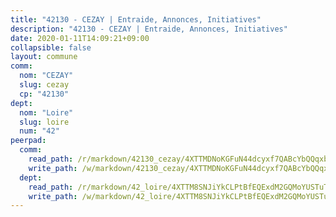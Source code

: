 ```yaml
---
title: "42130 - CEZAY | Entraide, Annonces, Initiatives"
description: "42130 - CEZAY | Entraide, Annonces, Initiatives"
date: 2020-01-11T14:09:21+09:00
collapsible: false
layout: commune
comm:
  nom: "CEZAY"
  slug: cezay
  cp: "42130"
dept:
  nom: "Loire"
  slug: loire
  num: "42"
peerpad:
  comm:
    read_path: /r/markdown/42130_cezay/4XTTMDNoKGFuN44dcyxf7QABcYbQQqxbTN2Wy5iVRrNojv1dN
    write_path: /w/markdown/42130_cezay/4XTTMDNoKGFuN44dcyxf7QABcYbQQqxbTN2Wy5iVRrNojv1dN-K3TgUhtDRoRm5FAmkUPoYWVvMjeC8YGQYBpRG9xm1ZN9wAnptBiZei5Lfqr19H3ce8mmRFDcTERpa5V1e6wnHTPpGJprxoy4KB1soyCgQyGcfFYyEdTPkkh5ntoZ22RuRnUE5nMz
  dept:
    read_path: /r/markdown/42_loire/4XTTM8SNJiYkCLPtBfEQExdM2GQMoYUSTuTytLrQfQVaaYJeW
    write_path: /w/markdown/42_loire/4XTTM8SNJiYkCLPtBfEQExdM2GQMoYUSTuTytLrQfQVaaYJeW-K3TgUi5YJecchkttgL3M6Pu99u8hH2akRrHDb4XXZXATCvGiyzrNbe23fQbzNYiKWDR2re6vQN4Gxv5BQ2dayjGg1AqxtpHRtgi6cm74UeqjVtXM2ZJFa6mvBKTRc4s3X6tJYycN
---
```


